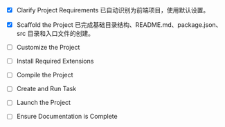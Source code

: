 - [x] Clarify Project Requirements
已自动识别为前端项目，使用默认设置。

- [x] Scaffold the Project
已完成基础目录结构、README.md、package.json、src 目录和入口文件的创建。

- [ ] Customize the Project

- [ ] Install Required Extensions

- [ ] Compile the Project

- [ ] Create and Run Task

- [ ] Launch the Project

- [ ] Ensure Documentation is Complete
